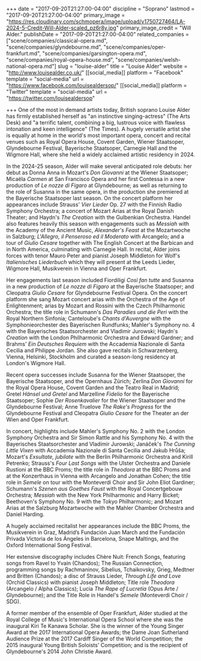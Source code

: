 +++
date = "2017-09-20T21:27:00-04:00"
discipline = "Soprano"
lastmod = "2017-09-20T21:27:00-04:00"
primary_image = "https://res.cloudinary.com/schmopera/image/upload/v1750727464/LA-2024-5-Credit-Will-Alder-scaled_pz6r8y.jpg"
primary_image_credit = "Will Alder."
publishDate = "2017-09-20T21:27:00-04:00"
related_companies = ["scene/companies/classical-opera.md", "scene/companies/glyndebourne.md", "scene/companies/oper-frankfurt.md", "scene/companies/garsington-opera.md", "scene/companies/royal-opera-house.md", "scene/companies/welsh-national-opera.md"]
slug = "louise-alder"
title = "Louise Alder"
website = "http://www.louisealder.co.uk/"
[[social_media]]
platform = "Facebook"
template = "social-media"
url = "https://www.facebook.com/louisealdersop/"
[[social_media]]
platform = "Twitter"
template = "social-media"
url = "https://twitter.com/louisealdersop"

+++
One of the most in demand artists today, British soprano Louise Alder has firmly established herself as "an instinctive singing-actress" (The Arts Desk) and "a terrific talent, combining a big, lustrous voice with flawless intonation and keen intelligence" (The Times). A hugely versatile artist she is equally at home in the world's most important opera, concert and recital venues such as Royal Opera House, Covent Garden, Wiener Staatsoper, Glyndebourne Festival, Bayerische Staatsoper, Carnegie Hall and the Wigmore Hall, where she held a widely acclaimed artistic residency in 2024.

In the 2024-25 season, Alder will make several anticipated role debuts: her debut as Donna Anna in Mozart's _Don Giovanni_ at the Wiener Staatsoper; Micaëla _Carmen_ at San Francisco Opera and her first Contessa in a new production of _Le nozze di Figaro_ at Glyndebourne; as well as returning to the role of Susanna in the same opera, in the production she premiered at the Bayerische Staatsoper last season. On the concert platform her appearances include Strauss' _Vier Lieder_ Op. 27 with the Finnish Radio Symphony Orchestra; a concert of Mozart Arias at the Royal Danish Theater; and Haydn's _The Creation_ with the Gulbenkian Orchestra. Handel also features heavily this season with engagements such as _Messiah_ with the Academy of the Ancient Music, _Alexander's Feast_ at the Mozartwoche in Salzburg; _L'Allegro, il Penseroso ed il Moderato_ with Arcangelo; and a tour of _Giulio Cesare_ together with The English Concert at the Barbican and in North America, culminating with Carnegie Hall. In recital, Alder joins forces with tenor Mauro Peter and pianist Joseph Middleton for Wolf's _Italienisches Liederbuch_ which they will present at the Leeds Lieder, Wigmore Hall, Musikverein in Vienna and Oper Frankfurt.

Her engagements last season included Fiordiligi _Così fan tutte_ and Susanna in a new production of _Le nozze di Figaro_ at the Bayerische Staatsoper; and Cleopatra _Giulio Cesare_ for Glyndebourne Festival Opera. On the concert platform she sang Mozart concert arias with the Orchestra of the Age of Enlightenment; arias by Mozart and Rossini with the Czech Philharmonic Orchestra; the title role in Schumann's _Das Paradies und die Peri_ with the Royal Northern Sinfonia;  Canteloube's _Chants d'Auvergne_ with the Symphonieorchester des Bayerischen Rundfunks;  Mahler's Symphony no. 4 with the Bayerisches Staatsorchester and Vladimir Jurowski; Haydn's _Creation_ with the London Philharmonic Orchestra and Edward Gardner; and Brahms' _Ein Deutsches Requiem_ with the Accademia Nazionale di Santa Cecilia and Philippe Jordan. She also gave recitals in Schwarzenberg, Vienna, Helsinki, Stockholm and curated a season-long residency at London's Wigmore Hall.

Recent opera successes include Susanna for the Wiener Staatsoper, the Bayerische Staatsoper, and the Opernhaus Zürich; Zerlina _Don Giovanni_ for the Royal Opera House, Covent Garden and the Teatro Real in Madrid; Gretel _Hänsel und Gretel_ and Marzelline _Fidelio_ for the Bayerische Staatsoper; Sophie _Der Rosenkavalier_ for the Wiener Staatsoper and the Glyndebourne Festival; Anne Truelove _The Rake's Progress_ for the Glyndebourne Festival and Cleopatra _Giulio Cesare_ for the Theater an der Wien and Oper Frankfurt.

In concert, highlights include Mahler's Symphony No. 2 with the London Symphony Orchestra and Sir Simon Rattle and his Symphony No. 4 with the Bayerisches Staatsorchester and Vladimir Jurowski; Janáček's _The Cunning Little Vixen_ with Accademia Nazionale di Santa Cecilia and Jakub Hrůša; Mozart's _Exsultate, jubilate_ with the Berlin Philharmonic Orchestra and Kirill Petrenko;  Strauss's _Four Last Songs_ with the Ulster Orchestra and Daniele Rustioni at the BBC Proms; the title role in _Theodora_ at the BBC Proms and at the Konzerthaus in Vienna with Arcangelo and Jonathan Cohen; the title role in _Semele_ on tour with the Monteverdi Choir and Sir John Eliot Gardiner; Schumann's _Szenen aus Goethes Faust_ with the Royal Concertgebouw Orchestra; _Messiah_ with the New York Philharmonic and Harry Bicket; Beethoven's Symphony No. 9 with the Tokyo Philharmonic; and Mozart Arias at the Salzburg Mozartwoche with the Mahler Chamber Orchestra and Daniel Harding.

A hugely acclaimed recitalist her appearances include the BBC Proms, the Musikverein in Graz, Madrid’s Fundación Juan March and the Fundación Privada Victoria de los Ángeles in Barcelona, Snape Maltings, and the Oxford International Song Festival.

Her extensive discography includes Chère Nuit: French Songs, featuring songs from Ravel to Yvain (Chandos); The Russian Connection, programming songs by Rachmaninov, Sibelius, Tchaikovsky, Grieg, Medtner and Britten (Chandos); a disc of Strauss Lieder, _Through Life and Love_ (Orchid Classics) with pianist Joseph Middleton; Title role _Theodora_ (Arcangelo / Alpha Classics); Lucia _The Rape of Lucretia_ (Opus Arte / Glyndebourne); and the Title Role in Handel's _Semele_ (Monteverdi Choir / SDG).

A former member of the ensemble of Oper Frankfurt, Alder studied at the Royal College of Music's International Opera School where she was the inaugural Kiri Te Kanawa Scholar. She is the winner of the Young Singer Award at the 2017 International Opera Awards; the Dame Joan Sutherland Audience Prize at the 2017 Cardiff Singer of the World Competition; the 2015 inaugural Young British Soloists' Competition; and is the recipient of Glyndebourne's 2014 John Christie Award.
